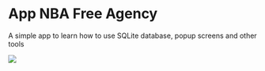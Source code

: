 # App NBA Free Agency

A simple app to learn how to use SQLite database, popup screens and other tools

![](AppNBAFreeAgency.gif)


